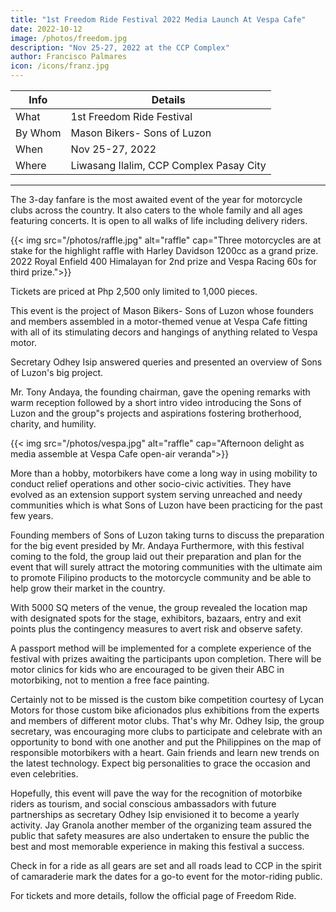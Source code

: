 ```yaml
---
title: "1st Freedom Ride Festival 2022 Media Launch At Vespa Cafe"
date: 2022-10-12
image: /photos/freedom.jpg
description: "Nov 25-27, 2022 at the CCP Complex"
author: Francisco Palmares
icon: /icons/franz.jpg
---
```




Info | Details 
--- | ---
What | 1st Freedom Ride Festival
By Whom | Mason Bikers- Sons of Luzon
When | Nov 25-27, 2022
Where | Liwasang Ilalim, CCP Complex Pasay City

---


<!-- The formal launch of the 1st Freedom Festival 2022 at Vespa Cafe -->

The 3-day fanfare is the most awaited event of the year for motorcycle clubs across the country. It also caters to the whole family and all ages featuring concerts. It is open to all walks of life including delivery riders.

<!--  and attract big brand sponsors, the motor-wielding republic will be witnessing the dynamic and proactive community of motor-crossed individuals throughout the  fanfare that  
 -->
<!-- motorcycle clinic for kids, motorcade, food bazaar. exhibits and of course, giveaways and raffles courtesy of participating sponsors.  -->



<!-- Premium bikes are at stake for the highlight grand draw of the festival. -->

{{< img src="/photos/raffle.jpg" alt="raffle" cap="Three motorcycles are at stake for the highlight raffle with Harley Davidson 1200cc as a grand prize. 2022 Royal Enfield 400 Himalayan for 2nd prize and Vespa Racing 60s for third prize.">}}


Tickets are priced at Php 2,500 only limited to 1,000 pieces.


This event is the project of Mason Bikers- Sons of Luzon whose founders and members assembled in a motor-themed venue at Vespa Cafe fitting with all of its stimulating decors and hangings of anything related to Vespa motor.


Secretary Odhey Isip answered queries and presented an overview of Sons of Luzon's big project.

Mr. Tony Andaya, the founding chairman, gave the opening remarks with warm reception followed by a short intro video introducing the Sons of Luzon and the group"s projects and aspirations fostering brotherhood, charity, and humility.



{{< img src="/photos/vespa.jpg" alt="raffle" cap="Afternoon delight as media assemble  at Vespa Cafe open-air veranda">}}

<!-- Bikers passing Vespa Cafe can be front liners, samaritans, aid givers -->

More than a hobby, motorbikers have come a long way in using mobility to conduct relief operations and other socio-civic activities. They have evolved as an extension support system serving unreached and needy communities which is what Sons of Luzon have been practicing for the past few years.


Founding members of Sons of Luzon taking turns to discuss the preparation for the big event presided by Mr. Andaya
Furthermore, with this festival coming to the fold, the group laid out their preparation and plan for the event that will surely attract the motoring communities with the ultimate aim to promote Filipino products to the motorcycle community and be able to help grow their market in the country.



<!-- A representative from Lycan Motors explaining the mechanics for the custom bike competition -->

With 5000 SQ meters of the venue, the group revealed the location map with designated spots for the stage, exhibitors, bazaars, entry and exit points plus the contingency measures to avert risk and observe safety.

<!-- Parts and ride life depict Vespa interiors stirring up the launch venue -->

A passport method will be implemented for a complete experience of the festival with prizes awaiting the participants upon completion. There will be motor clinics for kids who are encouraged to be given their ABC in motorbiking, not to mention a free face painting.


<!-- Sons of Luzon for photo opp with sponsor Lycan Motors -->

Certainly not to be missed is the custom bike competition courtesy of Lycan Motors for those custom bike aficionados plus exhibitions from the experts and members of different motor clubs. That's why Mr. Odhey Isip, the group secretary, was encouraging more clubs to participate and celebrate with an opportunity to bond with one another and put the Philippines on the map of responsible motorbikers with a heart.  Gain friends and learn new trends on the latest technology. Expect big personalities to grace the occasion and even celebrities.


<!-- The head honchos of Sons of Luzon, jacket required  -->

Hopefully, this event will pave the way for the recognition of motorbike riders as tourism, and social conscious ambassadors with future partnerships as secretary Odhey Isip envisioned it to become a yearly activity. Jay Granola another member of the organizing team assured the public that safety measures are also undertaken to ensure the public the best and most memorable experience in making this festival a success.


<!-- Outside Vesper Cafe, motorists are in a rush of the vesper hours. -->

Check in for a ride as all gears are set and all roads lead to CCP in the spirit of camaraderie mark the dates for a go-to event for the motor-riding public.


<!-- Time is ticking out for the festival fever  -->

For tickets and more details, follow the official page of Freedom Ride.

